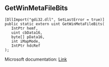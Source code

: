 ## GetWinMetaFileBits

```
[DllImport("gdi32.dll", SetLastError = true)]
public static extern uint GetWinMetaFileBits(
   IntPtr hemf,
   uint cbData16,
   byte[] pData16,
   int iMapMode,
   IntPtr hdcRef
);
```

Microsoft documentation: [Link](https://docs.microsoft.com/en-us/windows/win32/api/wingdi/nf-wingdi-getwinmetafilebits)
